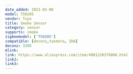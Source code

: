 ```yaml
---
date_added: 2021-02-08
model: TS0205
vendor: Tuya
title: Smoke Sensor
category: sensor
supports: smoke
zigbeemodel: ['TS0205']
compatible: [deconz,tasmota, ZHA]
deconz: 3395
mlink: 
link: https://www.aliexpress.com/item/4001220370806.html
link2: 
link3: 
---
```

